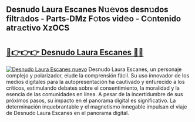 ## Desnudo Laura Escanes N𝚞𝚎vos desn𝚞dos filtr𝚊dos - Parts-DMz F𝚘tos vid𝚎o - C𝚘ntenido atr𝚊ctivo XzOCS

# <h2><a href="http://mb44a9.tromn.icu/?c=Desnudo+Laura+Escanes">🔗👉👉👉 Desnudo Laura Escanes 🔗🔗</a></h2>

[![Desnudo Laura Escanes nuevo](https://i.imgur.com/pEAQMta.gif)](http://mb44a9.tromn.icu/?c=Desnudo+Laura+Escanes)
Desnudo Laura Escanes, un personaje complejo y polarizador, elude la comprensión fácil. Su uso innovador de los medios digitales para la autopresentación ha cautivado y enfurecido a los críticos, estimulando debates sobre el consentimiento, la moralidad y la esencia de las comunidades en línea. A pesar de la incertidumbre de sus próximos pasos, su impacto en el panorama digital es significativo. La determinación inquebrantable y el magnetismo innegable impulsan el viaje de Desnudo Laura Escanes en el panorama digital.
